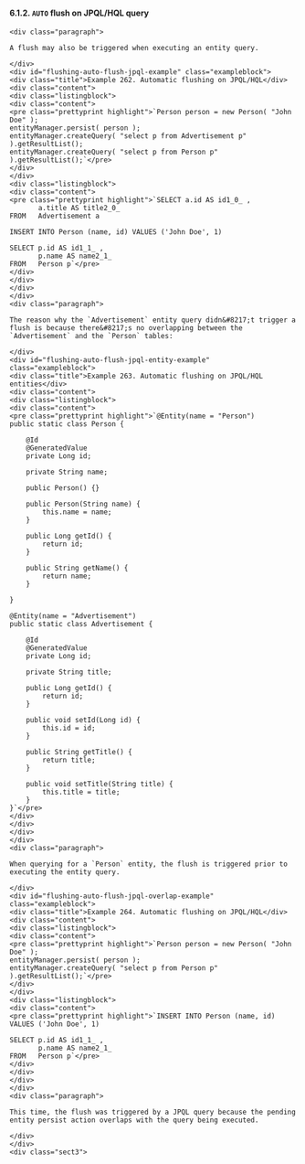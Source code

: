  #### 6.1.2. `AUTO` flush on JPQL/HQL query

    <div class="paragraph">

    A flush may also be triggered when executing an entity query.

    </div>
    <div id="flushing-auto-flush-jpql-example" class="exampleblock">
    <div class="title">Example 262. Automatic flushing on JPQL/HQL</div>
    <div class="content">
    <div class="listingblock">
    <div class="content">
    <pre class="prettyprint highlight">`Person person = new Person( "John Doe" );
    entityManager.persist( person );
    entityManager.createQuery( "select p from Advertisement p" ).getResultList();
    entityManager.createQuery( "select p from Person p" ).getResultList();`</pre>
    </div>
    </div>
    <div class="listingblock">
    <div class="content">
    <pre class="prettyprint highlight">`SELECT a.id AS id1_0_ ,
           a.title AS title2_0_
    FROM   Advertisement a

    INSERT INTO Person (name, id) VALUES ('John Doe', 1)

    SELECT p.id AS id1_1_ ,
           p.name AS name2_1_
    FROM   Person p`</pre>
    </div>
    </div>
    </div>
    </div>
    <div class="paragraph">

    The reason why the `Advertisement` entity query didn&#8217;t trigger a flush is because there&#8217;s no overlapping between the `Advertisement` and the `Person` tables:

    </div>
    <div id="flushing-auto-flush-jpql-entity-example" class="exampleblock">
    <div class="title">Example 263. Automatic flushing on JPQL/HQL entities</div>
    <div class="content">
    <div class="listingblock">
    <div class="content">
    <pre class="prettyprint highlight">`@Entity(name = "Person")
    public static class Person {

        @Id
        @GeneratedValue
        private Long id;

        private String name;

        public Person() {}

        public Person(String name) {
            this.name = name;
        }

        public Long getId() {
            return id;
        }

        public String getName() {
            return name;
        }

    }

    @Entity(name = "Advertisement")
    public static class Advertisement {

        @Id
        @GeneratedValue
        private Long id;

        private String title;

        public Long getId() {
            return id;
        }

        public void setId(Long id) {
            this.id = id;
        }

        public String getTitle() {
            return title;
        }

        public void setTitle(String title) {
            this.title = title;
        }
    }`</pre>
    </div>
    </div>
    </div>
    </div>
    <div class="paragraph">

    When querying for a `Person` entity, the flush is triggered prior to executing the entity query.

    </div>
    <div id="flushing-auto-flush-jpql-overlap-example" class="exampleblock">
    <div class="title">Example 264. Automatic flushing on JPQL/HQL</div>
    <div class="content">
    <div class="listingblock">
    <div class="content">
    <pre class="prettyprint highlight">`Person person = new Person( "John Doe" );
    entityManager.persist( person );
    entityManager.createQuery( "select p from Person p" ).getResultList();`</pre>
    </div>
    </div>
    <div class="listingblock">
    <div class="content">
    <pre class="prettyprint highlight">`INSERT INTO Person (name, id) VALUES ('John Doe', 1)

    SELECT p.id AS id1_1_ ,
           p.name AS name2_1_
    FROM   Person p`</pre>
    </div>
    </div>
    </div>
    </div>
    <div class="paragraph">

    This time, the flush was triggered by a JPQL query because the pending entity persist action overlaps with the query being executed.

    </div>
    </div>
    <div class="sect3">